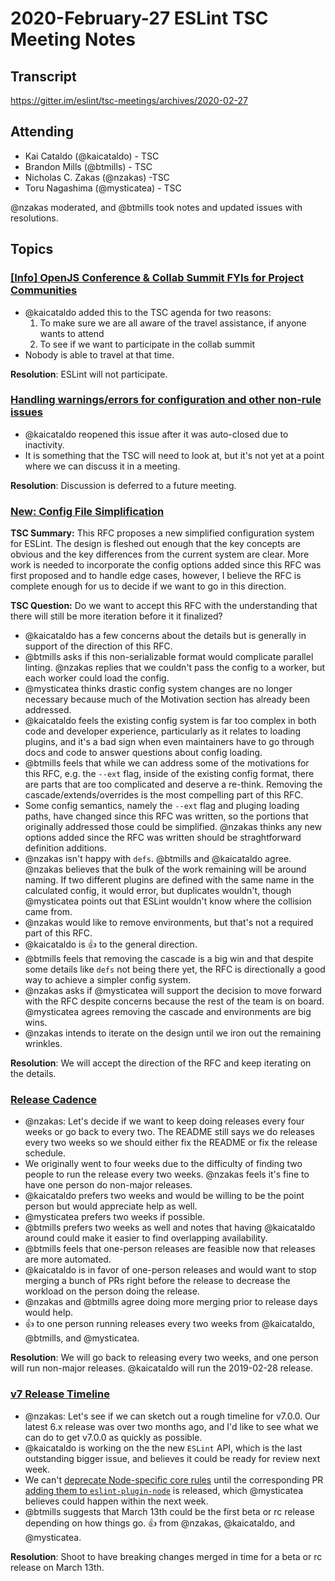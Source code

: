 # 2020-February-27 ESLint TSC Meeting Notes

## Transcript

https://gitter.im/eslint/tsc-meetings/archives/2020-02-27

## Attending

* Kai Cataldo (@kaicataldo) - TSC
* Brandon Mills (@btmills) - TSC
* Nicholas C. Zakas (@nzakas) -TSC
* Toru Nagashima (@mysticatea) - TSC

@nzakas moderated, and @btmills took notes and updated issues with resolutions.

## Topics

### [[Info] OpenJS Conference & Collab Summit FYIs for Project Communities](https://github.com/eslint/eslint/issues/12961)

* @kaicataldo added this to the TSC agenda for two reasons:
	1. To make sure we are all aware of the travel assistance, if anyone wants to attend
	1. To see if we want to participate in the collab summit
* Nobody is able to travel at that time.

**Resolution**: ESLint will not participate.

### [Handling warnings/errors for configuration and other non-rule issues](https://github.com/eslint/eslint/issues/12650)

* @kaicataldo reopened this issue after it was auto-closed due to inactivity.
* It is something that the TSC will need to look at, but it's not yet at a point where we can discuss it in a meeting.

**Resolution**: Discussion is deferred to a future meeting.

### [New: Config File Simplification](https://github.com/eslint/rfcs/pull/9)

**TSC Summary:** This RFC proposes a new simplified configuration system for ESLint. The design is fleshed out enough that the key concepts are obvious and the key differences from the current system are clear. More work is needed to incorporate the config options added since this RFC was first proposed and to handle edge cases, however, I believe the RFC is complete enough for us to decide if we want to go in this direction.

**TSC Question:** Do we want to accept this RFC with the understanding that there will still be more iteration before it it finalized?

* @kaicataldo has a few concerns about the details but is generally in support of the direction of this RFC.
* @btmills asks if this non-serializable format would complicate parallel linting. @nzakas replies that we couldn't pass the config to a worker, but each worker could load the config.
* @mysticatea thinks drastic config system changes are no longer necessary because much of the Motivation section has already been addressed.
* @kaicataldo feels the existing config system is far too complex in both code and developer experience, particularly as it relates to loading plugins, and it's a bad sign when even maintainers have to go through docs and code to answer questions about config loading.
* @btmills feels that while we can address some of the motivations for this RFC, e.g. the `--ext` flag, inside of the existing config format, there are parts that are too complicated and deserve a re-think. Removing the cascade/extends/overrides is the most compelling part of this RFC.
* Some config semantics, namely the `--ext` flag and pluging loading paths, have changed since this RFC was written, so the portions that originally addressed those could be simplified. @nzakas thinks any new options added since the RFC was written should be straghtforward definition additions.
* @nzakas isn't happy with `defs`. @btmills and @kaicataldo agree. @nzakas believes that the bulk of the work remaining will be around naming. If two different plugins are defined with the same name in the calculated config, it would error, but duplicates wouldn't, though @mysticatea points out that ESLint wouldn't know where the collision came from.
* @nzakas would like to remove environments, but that's not a required part of this RFC.
* @kaicataldo is :+1: to the general direction.
* @btmills feels that removing the cascade is a big win and that despite some details like `defs` not being there yet, the RFC is directionally a good way to achieve a simpler config system.
* @nzakas asks if @mysticatea will support the decision to move forward with the RFC despite concerns because the rest of the team is on board. @mysticatea agrees removing the cascade and environments are big wins.
* @nzakas intends to iterate on the design until we iron out the remaining wrinkles.

**Resolution**: We will accept the direction of the RFC and keep iterating on the details.

### [Release Cadence](https://github.com/eslint/tsc-meetings/issues/165#issuecomment-589232802)

* @nzakas: Let's decide if we want to keep doing releases every four weeks or go back to every two. The README still says we do releases every two weeks so we should either fix the README or fix the release schedule.
* We originally went to four weeks due to the difficulty of finding two people to run the release every two weeks. @nzakas feels it's fine to have one person do non-major releases.
* @kaicataldo prefers two weeks and would be willing to be the point person but would appreciate help as well.
* @mysticatea prefers two weeks if possible.
* @btmills prefers two weeks as well and notes that having @kaicataldo around could make it easier to find overlapping availability.
* @btmills feels that one-person releases are feasible now that releases are more automated.
* @kaicataldo is in favor of one-person releases and would want to stop merging a bunch of PRs right before the release to decrease the workload on the person doing the release.
* @nzakas and @btmills agree doing more merging prior to release days would help.
* :+1: to one person running releases every two weeks from @kaicataldo, @btmills, and @mysticatea.

**Resolution**: We will go back to releasing every two weeks, and one person will run non-major releases. @kaicataldo will run the 2019-02-28 release.

### [v7 Release Timeline](https://github.com/eslint/tsc-meetings/issues/165#issuecomment-591007823)

* @nzakas: Let's see if we can sketch out a rough timeline for v7.0.0. Our latest 6.x release was over two months ago, and I'd like to see what we can do to get v7.0.0 as quickly as possible.
* @kaicataldo is working on the the new `ESLint` API, which is the last outstanding bigger issue, and believes it could be ready for review next week.
* We can't [deprecate Node-specific core rules](https://github.com/eslint/eslint/issues/12835) until the corresponding PR [adding them to `eslint-plugin-node`](https://github.com/mysticatea/eslint-plugin-node/pull/206) is released, which @mysticatea believes could happen within the next week.
* @btmills suggests that March 13th could be the first beta or rc release depending on how things go. :+1: from @nzakas, @kaicataldo, and @mysticatea.

**Resolution**: Shoot to have breaking changes merged in time for a beta or rc release on March 13th.
